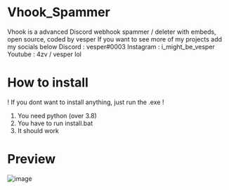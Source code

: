 # Vhook_Spammer
Vhook is a advanced Discord webhook spammer / deleter with embeds, open source, coded by vesper
If you want to see more of my projects add my socials below
Discord : vesper#0003
Instagram : i_might_be_vesper
Youtube : 4zv / vesper lol
# How to install
! If you dont want to install anything, just run the .exe !
1. You need python (over 3.8)
2. You have to run install.bat
3. It should work

# Preview
![image]("https://cdn.discordapp.com/attachments/938247228609409087/943700769570447380/try2.png")

